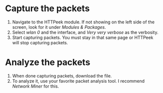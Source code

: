 # Capture the packets
1. Navigate to the HTTPeek module. If not showing on the left side of the screen, look for it under *Modules & Packages*.
2. Select *wlan 0* and the interface, and *Very very verbose* as the verbosity.
3. Start capturing packets. You must stay in that same page or HTTPeek will stop capturing packets.

# Analyze the packets
1. When done capturing packets, download the file.
2. To analyze it, use your favorite packet analysis tool. I recommend *Network Miner* for this.


